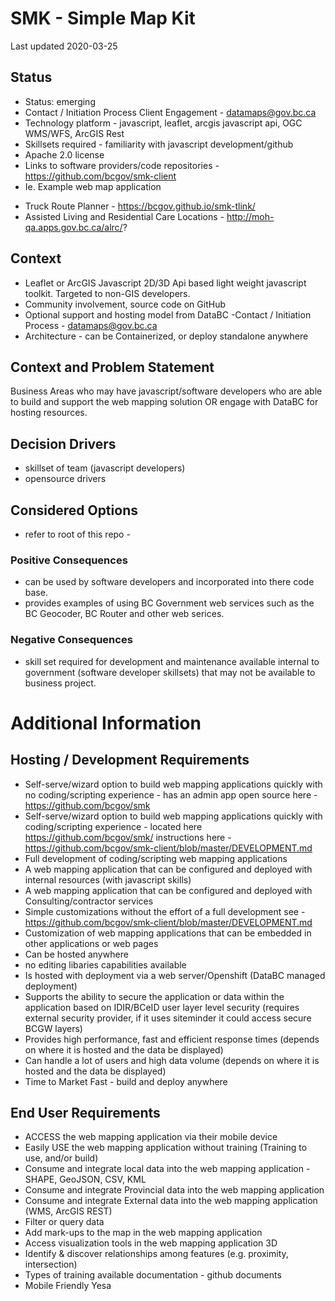 # SMK - Simple Map Kit 

Last updated 2020-03-25

## Status

* Status: emerging
* Contact / Initiation Process	Client Engagement -  datamaps@gov.bc.ca
* Technology platform - javascript, leaflet, arcgis javascript api, OGC WMS/WFS, ArcGIS Rest
* Skillsets required - familiarity with javascript development/github
* Apache 2.0 license
* Links to software providers/code repositories - https://github.com/bcgov/smk-client
* Ie. Example web map application 
- Truck Route Planner - https://bcgov.github.io/smk-tlink/
- Assisted Living and Residential Care Locations - http://moh-qa.apps.gov.bc.ca/alrc/?

## Context

* Leaflet or ArcGIS Javascript 2D/3D Api based light weight javascript toolkit. Targeted to non-GIS developers.
* Community involvement, source code on GitHub
* Optional support and hosting model from DataBC -Contact / Initiation Process - datamaps@gov.bc.ca
* Architecture - can be Containerized, or deploy standalone anywhere

## Context and Problem Statement

Business Areas who may have javascript/software developers who are able to build and support the web mapping solution OR engage with DataBC for hosting resources.

## Decision Drivers

* skillset of team (javascript developers)
* opensource drivers

## Considered Options

* refer to root of this repo - 


### Positive Consequences 

* can be used by software developers and incorporated into there code base.
* provides examples of using BC Government web services such as the BC Geocoder, BC Router and other web serices.


### Negative Consequences 

* skill set required for development and maintenance available internal to government (software developer skillsets) that may not be available to business project.

# Additional Information

## Hosting / Development Requirements
* Self-serve/wizard option to build web mapping applications quickly with no coding/scripting experience - has an admin app open source here - https://github.com/bcgov/smk
* Self-serve/wizard option to build web mapping applications quickly with coding/scripting experience	- located here https://github.com/bcgov/smk/ instructions here - https://github.com/bcgov/smk-client/blob/master/DEVELOPMENT.md
* Full development of coding/scripting web mapping applications
* A web mapping application that can be configured and deployed with internal resources	(with javascript skills)
* A web mapping application that can be configured and deployed with Consulting/contractor services	
* Simple customizations without the effort of a full development see - https://github.com/bcgov/smk-client/blob/master/DEVELOPMENT.md
* Customization of web mapping applications that can be embedded in other applications or web pages
* Can be hosted anywhere
* no editing libaries capabilities available
* Is hosted with deployment via a web server/Openshift (DataBC managed deployment)
* Supports the ability to secure the application or data within the application based on IDIR/BCeID user layer level security (requires external security provider, if it uses siteminder it could access secure BCGW layers)
* Provides high performance, fast and efficient response times (depends on where it is hosted and the data be displayed)
* Can handle a lot of users and high data volume (depends on where it is hosted and the data be displayed)
* Time to Market	Fast - build and deploy anywhere


## End User Requirements	
* ACCESS the web mapping application via their mobile device
* Easily USE the web mapping application without training (Training to use, and/or build)	
* Consume and integrate local data into the web mapping application - SHAPE, GeoJSON, CSV, KML
* Consume and integrate Provincial data into the web mapping application
* Consume and integrate External data into the web mapping application (WMS, ArcGIS REST)
* Filter or query data
* Add mark-ups to the map in the web mapping application
* Access visualization tools in the web mapping application	3D
* Identify & discover relationships among features (e.g. proximity, intersection)
* Types of training available	documentation - github documents
* Mobile Friendly	Yesa